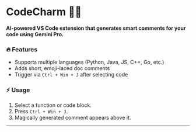 # CodeCharm 🧠✨

**AI-powered VS Code extension that generates smart comments for your code using Gemini Pro.**

### 🔥 Features
- Supports multiple languages (Python, Java, JS, C++, Go, etc.)
- Adds short, emoji-laced doc comments
- Trigger via `Ctrl + Win + J` after selecting code

### ⚡ Usage
1. Select a function or code block.
2. Press `Ctrl + Win + J`.
3. Magically generated comment appears above it.

---
